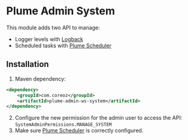 Plume Admin System
==================

This module adds two API to manage:
- Logger levels with [Logback](http://logback.qos.ch/)
- Scheduled tasks with [Plume Scheduler](https://github.com/Coreoz/Plume/tree/master/plume-scheduler)

Installation
------------
1. Maven dependency:
```xml
<dependency>
    <groupId>com.coreoz</groupId>
    <artifactId>plume-admin-ws-system</artifactId>
</dependency>
```
2. Configure the new permission for the admin user to access the API: `SystemAdminPermissions.MANAGE_SYSTEM`
3. Make sure [Plume Scheduler](https://github.com/Coreoz/Plume/tree/master/plume-scheduler) is correctly configured.
